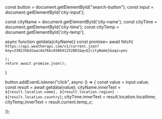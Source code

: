 const button = document.getElementById("search-button");
const input = document.getElementById('city-input');

const cityName = document.getElementById('city-name');
const cityTime = document.getElementById('city-time');
const cityTemp = document.getElementById('city-temp');


 async function getdata(cityName){
   const promise= await fetch(
     `https://api.weatherapi.com/v1/current.json?key=230235bd2aac4a76bc650641252801&q=${cityName}&aqi=yes`

    );
    return await promise.json();

}

button.addEventListener("click", async () => {
   const value = input.value;
  const result = await getdata(value);
  cityName.innerText = `${result.location.name}, ${result.location.region} - ${result.location.country}`;
  cityTime.innerText = result.location.localtime;
  cityTemp,innerText = result.current.temp_c;

});
